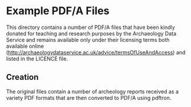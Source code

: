 Example PDF/A Files
===================

This directory contains a number of PDF/A files that have been kindly donated for teaching and research purposes by the Archaeology Data Service and remains available only under their licensing terms both available online (http://archaeologydataservice.ac.uk/advice/termsOfUseAndAccess) and listed in the LICENCE file.

Creation
--------

The original files contain a number of archeology reports received as a variety PDF formats that are then converted to PDF/A using pdftron.
